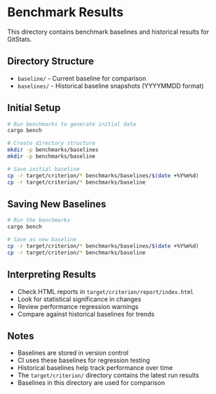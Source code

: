 # Benchmark Results

This directory contains benchmark baselines and historical results for GitStats.

## Directory Structure

- `baseline/` - Current baseline for comparison
- `baselines/` - Historical baseline snapshots (YYYYMMDD format)

## Initial Setup

```bash
# Run benchmarks to generate initial data
cargo bench

# Create directory structure
mkdir -p benchmarks/baselines
mkdir -p benchmarks/baseline

# Save initial baseline
cp -r target/criterion/* benchmarks/baselines/$(date +%Y%m%d)
cp -r target/criterion/* benchmarks/baseline
```

## Saving New Baselines

```bash
# Run the benchmarks
cargo bench

# Save as new baseline
cp -r target/criterion/* benchmarks/baselines/$(date +%Y%m%d)
cp -r target/criterion/* benchmarks/baseline
```

## Interpreting Results

- Check HTML reports in `target/criterion/report/index.html`
- Look for statistical significance in changes
- Review performance regression warnings
- Compare against historical baselines for trends

## Notes

- Baselines are stored in version control
- CI uses these baselines for regression testing
- Historical baselines help track performance over time
- The `target/criterion/` directory contains the latest run results
- Baselines in this directory are used for comparison
